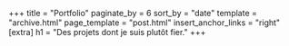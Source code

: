 +++
title = "Portfolio"
paginate_by = 6
sort_by = "date"
template = "archive.html"
page_template = "post.html"
insert_anchor_links = "right"
[extra]
h1 = "Des projets dont je suis plutôt fier."
+++